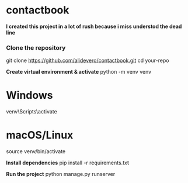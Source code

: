 

# contactbook

**I created this project in a lot of rush because i miss understod the dead line**
### Clone the repository


git clone https://github.com/alidevero/contactbook.git
cd your-repo

**Create virtual environment & activate**
python -m venv venv
# Windows
venv\Scripts\activate
# macOS/Linux
source venv/bin/activate

**Install dependencies**
pip install -r requirements.txt

**Run the project**
python manage.py runserver
